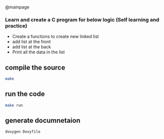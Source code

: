 @mainpage
### Learn and create a C program for below logic (Self learning and practice)
- Create a functions to create new linked list 
- add list at the front
- add list at the back
- Print all the data in the list

## compile the source
```bash
make 
```

## run the code
```bash
make run
```

## generate documnetaion
```bash
doxygen Doxyfile
```